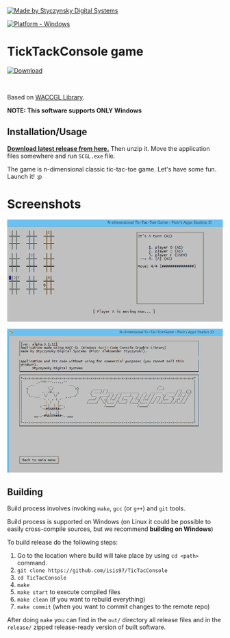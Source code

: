 [![Made by Styczynsky Digital Systems][badge sts]][link isis97]

[![Platform - Windows][badge support windows]][link isis97]


# TickTackConsole game
 [![Download][badge download]
][link download latest]

&nbsp;

Based on [WACCGL Library][link waccgl].

**NOTE: This software supports ONLY Windows**

## Installation/Usage
**[Download latest release from here.][link download latest]**
Then unzip it. Move the application files somewhere and run `SCGL.exe` file.

The game is n-dimensional classic tic-tac-toe game.
Let's have some fun.
Launch it! :p

# Screenshots

![Screenshot 1][screenshot 1]

![Screenshot 1][screenshot 2]

## Building
Build process involves invoking  `make`, `gcc` (or `g++`) and `git` tools.

Build process is supported on Windows (on Linux it could be possible to easily cross-compile sources, but we recommend **building on Windows**)

To build release do the following steps:

 1. Go to the location where build will take place by using `cd <path>` command.
 2. `git clone https://github.com/isis97/TicTacConsole`
 3. `cd TicTacConsole`
 4. `make`
 5. `make start` to execute compiled files
 6. `make clean` (if you want to rebuild everything)
 7. `make commit` (when you want to commit changes to the remote repo)

After doing `make` you can find in the `out/` directory all release files
 and in the `release/` zipped release-ready version of built software.  

[badge download]: https://img.shields.io/badge/-download_me!-green.svg?style=flat-square&logoWidth=10&logo=data%3Aimage%2Fpng%3Bbase64%2CiVBORw0KGgoAAAANSUhEUgAAABkAAAArCAYAAACNWyPFAAAABmJLR0QA%2FwD%2FAP%2BgvaeTAAAACXBIWXMAAA7DAAAOwwHHb6hkAAAAB3RJTUUH4AgTDjEFFOXcpQAAAM1JREFUWMPt2EsOgzAMBFDPJHD%2F80Jid1G1KpR8SqKu7C2QJzwWsoCZSWedb0Tvg5Q%2FlCOOOOKII4444ogjjvxW8bTjYtK57zNTSoCdNm5VBcmRhdua7SJpKaXhN2hmEmO0fd%2BnANXgl2WxbduGAVUFVbUY9rquPVARyDmDpJCktKBK66pACOE5Ia%2FhUlUhaTPm9xM4ZEJScs6YDXwFH0IYgq6Ay%2Bm6C5WAQyYXo9edUQ2oIr1Q5TPUh4iImJkAsMI1AO3O4u4fiV5AROQBGVB7Fu2akxMAAAAASUVORK5CYII%3D

[badge support windows]: https://img.shields.io/badge/platform-windows-blue.svg?style=flat-square&logoWidth=20&logo=data%3Aimage%2Fpng%3Bbase64%2CiVBORw0KGgoAAAANSUhEUgAAABgAAAAYCAYAAADgdz34AAAABmJLR0QA%2FwD%2FAP%2BgvaeTAAAACXBIWXMAAA7EAAAOxAGVKw4bAAAAB3RJTUUH4AgSEisSipueyAAAAHBJREFUSMdjZKA2WPv%2BPzKXkSxDiuf%2FZ7AKIEopbgsW3v%2FPwCOA4AcLMqK7jhjAQo4mUgATA43BqAWjFlADiCvQ1HjsuXNJIwPD%2BgmMtLMAGyCzqBhNRaMWDAELWBiCBRmJrcDJy2hUaj1Q3wIiLQcAUjQgoD1kMJYAAAAASUVORK5CYII%3D

[badge sts]: https://img.shields.io/badge/-styczynsky_digital_systems-blue.svg?style=flat-square&logoWidth=20&logo=data%3Aimage%2Fpng%3Bbase64%2CiVBORw0KGgoAAAANSUhEUgAAABYAAAAXCAYAAAAP6L%2BeAAAABmJLR0QA%2FwD%2FAP%2BgvaeTAAAACXBIWXMAAA7DAAAOwwHHb6hkAAAAB3RJTUUH4AgSEh0nVTTLngAAAB1pVFh0Q29tbWVudAAAAAAAQ3JlYXRlZCB3aXRoIEdJTVBkLmUHAAAAm0lEQVQ4y2Pc%2Bkz2PwMNAAs2wVMzk4jSbJY%2BD6ccEwONACMsKIh1JSEgbXKeQdr4PO1cPPQMZiGkoC7bkCQD7%2Fx7znDn35AOClK9PEJSBbNYAJz999UGrOLocsM0KHB5EZ%2FXPxiVMDAwMDD8SP3DwJA6kFka5hJCQOBcDwMDAwPDm3%2FbGBj%2BbR8tNrFUTbiAB8tknHI7%2FuTilAMA9aAwA8miDpgAAAAASUVORK5CYII%3D

[screenshot 1]: https://raw.githubusercontent.com/isis97/TicTacConsole/master/screenshots/game.png
[screenshot 2]: https://raw.githubusercontent.com/isis97/TicTacConsole/master/screenshots/info_screen.png

[link isis97]: https://github.com/isis97/
[link sts]: https://github.com/isis97
[link waccgl]: https://github.com/isis97/waccgl
[link download latest]: https://github.com/isis97/TicTacConsole/raw/release/release/SCGL.zip
